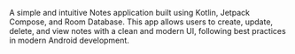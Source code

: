 A simple and intuitive Notes application built using Kotlin, Jetpack Compose, and Room Database. This app allows users to create, update, delete, and view notes with a clean and modern UI, following best practices in modern Android development.
